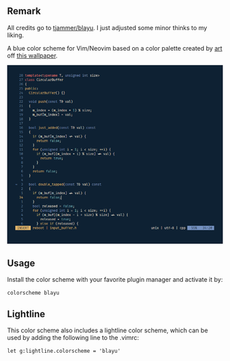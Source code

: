 ## Remark
All credits go to [tjammer/blayu][blayuLink]. I just adjusted some minor thinks to my liking.



A blue color scheme for Vim/Neovim based on a color palette created by [art][artLink] off [this wallpaper][wallpaperLink].

![blayu][screenshot]

## Usage
Install the color scheme with your favorite plugin manager and activate it by:
```vim
colorscheme blayu
```

## Lightline
This color scheme also includes a lightline color scheme, which can be used by adding the following line to the .vimrc:
```vim
let g:lightline.colorscheme = 'blayu'
```

[blayuLink]: https://github.com/tjammer/blayu.vim
[screenshot]: screenshot.png
[artLink]: https://github.com/gawlk/art
[wallpaperLink]: http://www.modafinilsale.com/view/uhd-4k-wallpapers-653265.html
